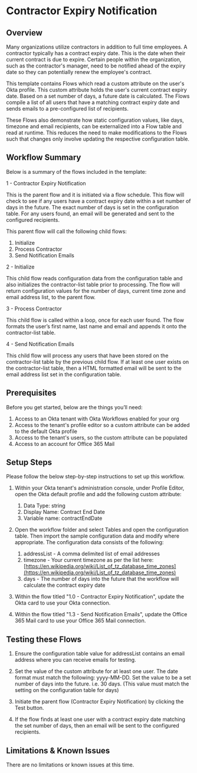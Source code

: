 # Contractor Expiry Notification


## Overview

Many organizations utilize contractors in addition to full time employees. A contractor typically has a contract expiry date. This is the date when their current contract is due to expire. Certain people within the organization, such as the contractor's manager, need to be notified ahead of the expiry date so they can potentially renew the employee's contract.

This template contains Flows which read a custom attribute on the user's Okta profile. This custom attribute holds the user's current contract expiry date. Based on a set number of days, a future date is calculated. The Flows compile a list of all users that have a matching contract expiry date and sends emails to a pre-configured list of recipients.

These Flows also demonstrate how static configuration values, like days, timezone and email recipients, can be externalized into a Flow table and read at runtime. This reduces the need to make modifications to the Flows such that changes only involve updating the respective configuration table.


## Workflow Summary

Below is a summary of the flows included in the template:

1 - Contractor Expiry Notification

This is the parent flow and it is initiated via a flow schedule. This flow will check to see if any users have a contract expiry date within a set number of days in the future. The exact number of days is set in the configuration table. For any users found, an email will be generated and sent to the configured recipients.

This parent flow will call the following child flows:

   1. Initialize
   2. Process Contractor
   3. Send Notification Emails

2 - Initialize

This child flow reads configuration data from the configuration table and also initializes the contractor-list table prior to processing. The flow will return configuration values for the number of days, current time zone and email address list, to the parent flow.

3 - Process Contractor

This child flow is called within a loop, once for each user found. The flow formats the user’s first name, last name and email and appends it onto the contractor-list table.

4 - Send Notification Emails

This child flow will process any users that have been stored on the contractor-list table by the previous child flow. If at least one user exists on the contractor-list table, then a HTML formatted email will be sent to the email address list set in the configuration table.


## Prerequisites

Before you get started, below are the things you’ll need:

1. Access to an Okta tenant with Okta Workflows enabled for your org 
2. Access to the tenant's profile editor so a custom attribute can be added to the default Okta profile
3. Access to the tenant's users, so the custom attribute can be populated
4. Access to an account for Office 365 Mail


## Setup Steps

Please follow the below step-by-step instructions to set up this workflow.

1. Within your Okta tenant's administration console, under Profile Editor, open the Okta default profile and add the following custom attribute:

    1. Data Type: string
    2. Display Name: Contract End Date
    3. Variable name: contractEndDate

2. Open the workflow folder and select Tables and open the configuration table. Then import the sample configuration data and modify where appropriate. The configuration data consists of the following:

    1. addressList - A comma delimited list of email addresses
    2. timezone - Your current timezone as per the list here: [https://en.wikipedia.org/wiki/List_of_tz_database_time_zones](https://en.wikipedia.org/wiki/List_of_tz_database_time_zones)
    3. days - The number of days into the future that the workflow will calculate the contract expiry date

3. Within the flow titled "1.0 - Contractor Expiry Notification", update the Okta card to use your Okta connection.

4. Within the flow titled "1.3 - Send Notification Emails", update the Office 365 Mail card to use your Office 365 Mail connection.


## Testing these Flows

1. Ensure the configuration table value for addressList contains an email address where you can receive emails for testing.

2. Set the value of the custom attribute for at least one user. The date format must match the following: yyyy-MM-DD. Set the value to be a set number of days into the future. i.e. 30 days. (This value must match the setting on the configuration table for days)

3. Initiate the parent flow (Contractor Expiry Notification) by clicking the Test button.

4. If the flow finds at least one user with a contract expiry date matching the set number of days, then an email will be sent to the configured recipients.


## Limitations & Known Issues

There are no limitations or known issues at this time.
